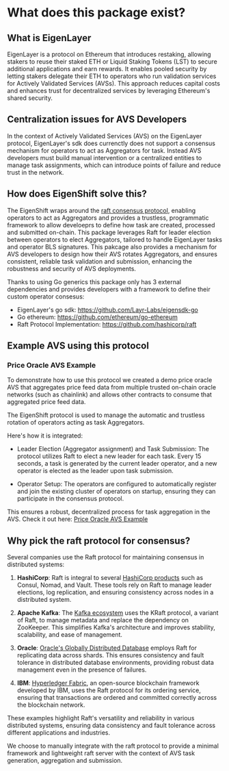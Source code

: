 # What does this package exist? ##

## What is EigenLayer ###
EigenLayer is a protocol on Ethereum that introduces restaking, allowing stakers to reuse their staked ETH or Liquid Staking Tokens (LST) to secure additional applications and earn rewards. It enables pooled security by letting stakers delegate their ETH to operators who run validation services for Actively Validated Services (AVSs). This approach reduces capital costs and enhances trust for decentralized services by leveraging Ethereum's shared security.

## Centralization issues for AVS Developers ###
In the context of Actively Validated Services (AVS) on the EigenLayer protocol, EigenLayer's sdk does currenctly does not support a consensus mechanism for operators to act as Aggregators for task. Instead AVS developers must build manual intervention or a centralized entities to manage task assignments, which can introduce points of failure and reduce trust in the network.

## How does EigenShift solve this? ###
The EigenShift wraps around the [raft consensus protocol](https://github.com/hashicorp/raft), enabling operators to act as Aggregators and provides a trustless, programmatic framework to allow develoeprs to define how task are created, processed and submitted on-chain. This package leverages Raft for leader election between operators to elect Aggregators, tailored to handle EigenLayer tasks and operator BLS signatures. This pakcage also provides a mechanism for AVS developers to design how their AVS rotates Aggregators, and ensures consistent, reliable task validation and submission, enhancing the robustness and security of AVS deployments.

Thanks to using Go generics this package only has 3 external dependencies and provides developers with a framework to define their custom operator consesus:

- EigenLayer's go sdk: https://github.com/Layr-Labs/eigensdk-go
- Go ethereum: https://github.com/ethereum/go-ethereum
- Raft Protocol Implementation: https://github.com/hashicorp/raft

## Example AVS using this protocol

### Price Oracle AVS Example

To demonstrate how to use this protocol we created a demo price oracle AVS that aggregates price feed data from multiple trusted on-chain oracle networks (such as chainlink) and allows other contracts to consume that aggregated price feed data.

The EigenShift protocol is used to manage the automatic and trustless rotation of operators acting as task Aggregators. 

Here's how it is integrated:

- Leader Election (Aggregator assignment) and Task Submission: The protocol utilizes Raft to elect a new leader for each task. Every 15 seconds, a task is generated by the current leader operator, and a new operator is elected as the leader upon task submission.

- Operator Setup: The operators are configured to automatically register and join the existing cluster of operators on startup, ensuring they can participate in the consensus protocol.

This ensures a robust, decentralized process for task aggregation in the AVS. Check it out here: 
[Price Oracle AVS Example](https://github.com/Robert-H-Leonard/price-oracle-avs)

## Why pick the raft protocol for consensus?
Several companies use the Raft protocol for maintaining consensus in distributed systems:

1. **HashiCorp**: Raft is integral to several [HashiCorp products](https://www.hashicorp.com/resources/distributed-consensus-hashicorp-raft) such as Consul, Nomad, and Vault. These tools rely on Raft to manage leader elections, log replication, and ensuring consistency across nodes in a distributed system.

2. **Apache Kafka**: The [Kafka ecosystem](https://developer.confluent.io/learn/kraft/) uses the KRaft protocol, a variant of Raft, to manage metadata and replace the dependency on ZooKeeper. This simplifies Kafka's architecture and improves stability, scalability, and ease of management.

3. **Oracle**: [Oracle's Globally Distributed Database](https://blogs.oracle.com/database/post/raft-replication-in-distributed-23c) employs Raft for replicating data across shards. This ensures consistency and fault tolerance in distributed database environments, providing robust data management even in the presence of failures.

4. **IBM**: [Hyperledger Fabric](https://github.com/IBM/raft-fabric-sample), an open-source blockchain framework developed by IBM, uses the Raft protocol for its ordering service, ensuring that transactions are ordered and committed correctly across the blockchain network.

These examples highlight Raft's versatility and reliability in various distributed systems, ensuring data consistency and fault tolerance across different applications and industries.

We choose to manually integrate with the raft protocol to provide a minimal framework and lightweight raft server with the context of AVS task generation, aggregation and submission.


